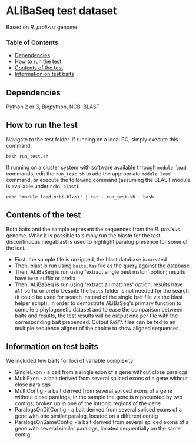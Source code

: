 # ALiBaSeq test dataset
Based on *R. prolixus* genome

### Table of Contents
* [Dependencies](https://github.com/AlexKnyshov/alibaseq/test#dependencies)  
* [How to run the test](https://github.com/AlexKnyshov/alibaseq/test#how-to-run-the-test)  
* [Contents of the test](https://github.com/AlexKnyshov/alibaseq/test#contents-of-the-test)  
* [Information on test baits](https://github.com/AlexKnyshov/alibaseq/test#information-on-test-baits)  

## Dependencies
Python 2 or 3, Biopython, NCBI BLAST

## How to run the test

Navigate to the test folder.
If running on a local PC, simply execute this command:
```
bash run_test.sh
```

If running on a cluster system with software available through `module load` commands, edit the `run_test.sh` to add the appropriate `module load` command, or execute the following command (assuming the BLAST module is available under `ncbi-blast`):
```
echo "module load ncbi-blast" | cat - run_test.sh | bash
```

## Contents of the test

Both baits and the sample represent the sequences from the *R. prolixus* genome. While it is possible to simply run the blastn for the test, discontinuous megablast is used to highlight paralog presence for some of the loci.
* First, the sample file is unzipped, the blast database is created
* Then, blast is run using `baits.fas` file as the query against the database
* Then, ALiBaSeq is run using 'extract single best match' option; results have `best` suffix or prefix
* Then, ALiBaSeq is run using 'extract all matches' option; results have `all` suffix or prefix
Despite the `baits` folder is not needed for the search (it could be used for search instead of the single bait file via the blast helper script), in order to demostrate ALiBaSeq's primary function to compile a phylogenetic dataset and to ease the comparison between baits and results, the test results will be output one per file with the corresponding bait prepended. Output `FASTA` files can be fed to an multiple sequence aligner of the choice to show aligned sequences.

## Information on test baits

We included few baits for loci of variable complexity:
* SingleExon - a bait from a single exon of a gene without close paralogs
* MultiExon - a bait derived from several spliced exons of a gene without close paralogs
* MultiContig - a bait derived from several spliced exons of a gene without close paralogs; in the sample the gene is represented by two contigs, broken up in one of the intronic regions of the gene
* ParalogsOnDifContig - a bait derived from several spliced exons of a gene with one similar paralog, located on a different contig
* ParalogsOnSameContig - a bait derived from several spliced exons of a gene with several similar paralogs, located sequentially on the same contig